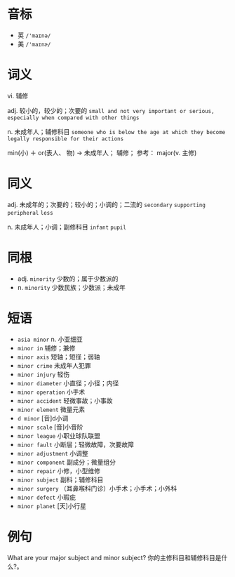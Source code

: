 # 音标

- 英 `/'maɪnə/`
- 美 `/'maɪnɚ/`

# 词义

vi. 辅修


adj. 较小的，较少的；次要的
`small and not very important or serious, especially when compared with other things`

n. 未成年人；辅修科目
`someone who is below the age at which they become legally responsible for their actions`



min(小) ＋ or(表人、 物) → 未成年人； 辅修； 参考： major(v. 主修)

# 同义

adj. 未成年的；次要的；较小的；小调的；二流的
`secondary` `supporting` `peripheral` `less`

n. 未成年人；小调；副修科目
`infant` `pupil`

# 同根

- adj. `minority` 少数的；属于少数派的
- n. `minority` 少数民族；少数派；未成年

# 短语

- `asia minor` n. 小亚细亚
- `minor in` 辅修；兼修
- `minor axis` 短轴；短径；弱轴
- `minor crime` 未成年人犯罪
- `minor injury` 轻伤
- `minor diameter` 小直径；小径；内径
- `minor operation` 小手术
- `minor accident` 轻微事故；小事故
- `minor element` 微量元素
- `d minor` [音]d小调
- `minor scale` [音]小音阶
- `minor league` 小职业球队联盟
- `minor fault` 小断层；轻微故障，次要故障
- `minor adjustment` 小调整
- `minor component` 副成分；微量组分
- `minor repair` 小修，小型维修
- `minor subject` 副科；辅修科目
- `minor surgery` （耳鼻喉科门诊）小手术；小手术；小外科
- `minor defect` 小瑕疵
- `minor planet` [天]小行星

# 例句

What are your major subject and minor subject?
你的主修科目和辅修科目是什么?。


